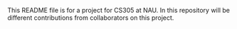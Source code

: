 This README file is for a project for CS305 at NAU. In this repository will be different contributions from collaborators on this project.

